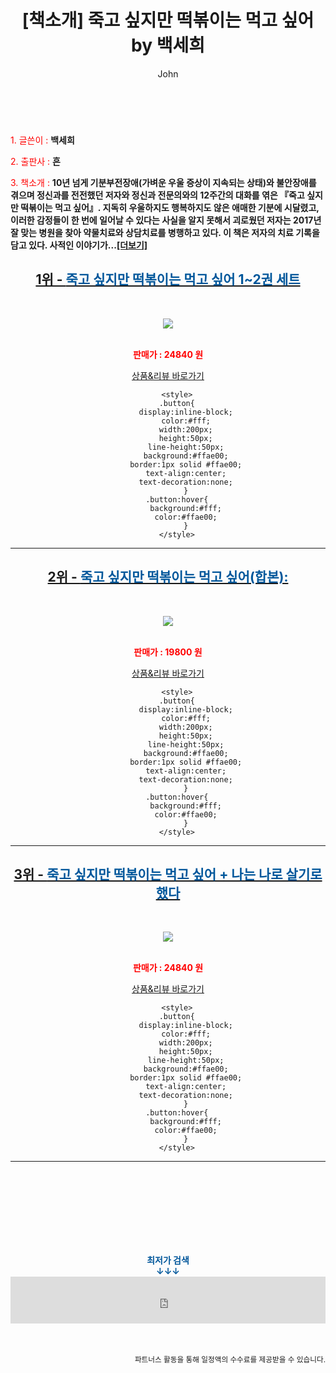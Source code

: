 ﻿---
layout: post
title:  "[책소개] 죽고 싶지만 떡볶이는 먹고 싶어 by 백세희"
author: John
categories: [ 도서 ]
tags: [ 죽고 싶지만 떡볶이는 먹고 싶어, 죽고 싶지만 떡볶이는 먹고 싶어 비판, 죽고 싶지만 떡볶이는 먹고 싶어 pdf, 죽고 싶지만 떡볶이는 먹고 싶어 2, 죽고 싶지만 떡볶이는 먹고 싶어 줄거리, 죽고 싶지만 떡볶이는 먹고 싶어 epub, 죽고 싶지만 떡볶이는 먹고 싶어 명언, 죽고 싶지만 떡볶이는 먹고 싶어 대여, 죽고 싶지만 떡볶이는 먹고 싶어 review, 죽고 싶지만 떡볶이는 먹고 싶어 txt ]
image: https://search1.kakaocdn.net/thumb/R120x174.q85/?fname=http%3A%2F%2Ft1.daumcdn.net%2Flbook%2Fimage%2F1667224%3Ftimestamp%3D20230302193741 
description: "[책소개] 죽고 싶지만 떡볶이는 먹고 싶어 by 백세희"
toc: true
toc_sticky: true
---

<br>
<p>
<font color='#ff0000'>1. 글쓴이 : </font><b>백세희</b>
<p>
<font color='#ff0000'>2. 출판사 : </font><b>흔</b>
<p>
<font color='#ff0000'>3. 책소개 : </font><b>10년 넘게 기분부전장애(가벼운 우울 증상이 지속되는 상태)와 불안장애를 겪으며 정신과를 전전했던 저자와 정신과 전문의와의 12주간의 대화를 엮은 『죽고 싶지만 떡볶이는 먹고 싶어』. 지독히 우울하지도 행복하지도 않은 애매한 기분에 시달렸고, 이러한 감정들이 한 번에 일어날 수 있다는 사실을 알지 못해서 괴로웠던 저자는 2017년 잘 맞는 병원을 찾아 약물치료와 상담치료를 병행하고 있다.    이 책은 저자의 치료 기록을 담고 있다. 사적인 이야기가...<a href="https://link.coupang.com/re/AFFSDP?lptag=AF7307611&pageKey=221286200&itemId=691003282&vendorItemId=4770482872&traceid=V0-153-f34f69598b043139&requestid=20230304152408179576369" target="_blank">[더보기]</a></b>
<p>
    
<center><h2><a href="https://link.coupang.com/re/AFFSDP?lptag=AF7307611&pageKey=221286200&itemId=691003282&vendorItemId=4770482872&traceid=V0-153-f34f69598b043139&requestid=20230304152408179576369" target="_blank"><b>1위 - <font color='#01579B'>죽고 싶지만 떡볶이는 먹고 싶어 1~2권 세트</font></b></a></h2><br>

<a href="https://link.coupang.com/re/AFFSDP?lptag=AF7307611&pageKey=221286200&itemId=691003282&vendorItemId=4770482872&traceid=V0-153-f34f69598b043139&requestid=20230304152408179576369" target="_blank"><img src="https://static.coupangcdn.com/image/retail/images/2019/05/13/10/2/76a2140d-b9da-49bb-a9bd-7e451eb31f7e.jpg"></a><br><br>

<b><font color='#ff0000'>판매가 : 24840 원</font></b><br>

<a href="https://link.coupang.com/re/AFFSDP?lptag=AF7307611&pageKey=221286200&itemId=691003282&vendorItemId=4770482872&traceid=V0-153-f34f69598b043139&requestid=20230304152408179576369" target="_blank" class="button">상품&리뷰 바로가기</a><p>

        <style>
        .button{
            display:inline-block;
            color:#fff;
            width:200px;
            height:50px;
            line-height:50px;
            background:#ffae00;
            border:1px solid #ffae00;
            text-align:center;
            text-decoration:none;
            }
        .button:hover{
            background:#fff;
            color:#ffae00;
            }
        </style>

<hr>

<center><h2><a href="https://link.coupang.com/re/AFFSDP?lptag=AF7307611&pageKey=2151154065&itemId=3653142220&vendorItemId=71638604686&traceid=V0-153-9ca02081ade61081&requestid=20230304152408179576369" target="_blank"><b>2위 - <font color='#01579B'>죽고 싶지만 떡볶이는 먹고 싶어(합본):</font></b></a></h2><br>

<a href="https://link.coupang.com/re/AFFSDP?lptag=AF7307611&pageKey=2151154065&itemId=3653142220&vendorItemId=71638604686&traceid=V0-153-9ca02081ade61081&requestid=20230304152408179576369" target="_blank"><img src="https://static.coupangcdn.com/image/vendor_inventory/0004/b3cea010eafaa3f6fb9d5220ef118f0f8b0c56d747d8586e48a2b6befa51.jpg"></a><br><br>

<b><font color='#ff0000'>판매가 : 19800 원</font></b><br>

<a href="https://link.coupang.com/re/AFFSDP?lptag=AF7307611&pageKey=2151154065&itemId=3653142220&vendorItemId=71638604686&traceid=V0-153-9ca02081ade61081&requestid=20230304152408179576369" target="_blank" class="button">상품&리뷰 바로가기</a><p>

        <style>
        .button{
            display:inline-block;
            color:#fff;
            width:200px;
            height:50px;
            line-height:50px;
            background:#ffae00;
            border:1px solid #ffae00;
            text-align:center;
            text-decoration:none;
            }
        .button:hover{
            background:#fff;
            color:#ffae00;
            }
        </style>

<hr>

<center><h2><a href="https://link.coupang.com/re/AFFSDP?lptag=AF7307611&pageKey=194603234&itemId=558355444&vendorItemId=4466631147&traceid=V0-153-289b3589a47f09c1&requestid=20230304152408179576369" target="_blank"><b>3위 - <font color='#01579B'>죽고 싶지만 떡볶이는 먹고 싶어 + 나는 나로 살기로 했다</font></b></a></h2><br>

<a href="https://link.coupang.com/re/AFFSDP?lptag=AF7307611&pageKey=194603234&itemId=558355444&vendorItemId=4466631147&traceid=V0-153-289b3589a47f09c1&requestid=20230304152408179576369" target="_blank"><img src="https://static.coupangcdn.com/image/retail/images/2019/03/06/9/0/875eeb03-a27a-43e7-9cc8-707baecbaaad.jpg"></a><br><br>

<b><font color='#ff0000'>판매가 : 24840 원</font></b><br>

<a href="https://link.coupang.com/re/AFFSDP?lptag=AF7307611&pageKey=194603234&itemId=558355444&vendorItemId=4466631147&traceid=V0-153-289b3589a47f09c1&requestid=20230304152408179576369" target="_blank" class="button">상품&리뷰 바로가기</a><p>

        <style>
        .button{
            display:inline-block;
            color:#fff;
            width:200px;
            height:50px;
            line-height:50px;
            background:#ffae00;
            border:1px solid #ffae00;
            text-align:center;
            text-decoration:none;
            }
        .button:hover{
            background:#fff;
            color:#ffae00;
            }
        </style>

<hr>

<br><br><br><br><br><br><br>
<center><b><font color='#01579B' size='medium'>최저가 검색<br>
↓↓↓</font></b></center>
<center><iframe src="https://coupa.ng/b1Tbjx" width="100%" height="75" frameborder="0" scrolling="no" referrerpolicy="unsafe-url"></iframe></center>
<br><br>
<p>
<small>
    <div align="right">파트너스 활동을 통해 일정액의 수수료를 제공받을 수 있습니다.</div>
</small>
</p>
